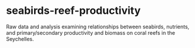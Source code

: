 # seabirds-reef-productivity
 Raw data and analysis examining relationships between seabirds, nutrients, and primary/secondary productivity and biomass on coral reefs in the Seychelles. 
